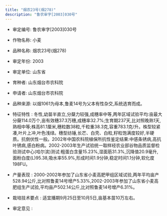 ```yaml
---
title: "烟农23号(烟278)"
description: "鲁农审字[2003]030号"
---
```

* 审定编号:  鲁农审字[2003]030号

*  作物名称:  小麦

*  品种名称:  烟农23号(烟278)

*  审定年份:  2003

*  审定单位:  山东省

* 育种者:  山东烟台市农科院

*  申请者:  山东烟台市农科院

*  品种来源:  以烟1061为母本,鲁麦14号为父本有性杂交,系统选育而成。

*  特征特性 : 
冬性,幼苗半直立,分蘖力较强,成穗率中等,两年区域试验平均:亩最大分蘖114.0万个,亩有效穗37.3万穗,成穗率32.7%;生育期237天,比对照晚熟1天,熟相中等;株高81.1厘米,穗粒数38粒,千粒重38.3克,容重783.1克/升。株型较紧凑,叶片上冲,叶色浅绿。穗型纺锤,长芒、白壳、白粒,籽粒饱满度较好,半硬质。抗倒伏性一般。2002年中国农科院植保所抗性鉴定结果:中感条锈病,高抗叶锈病,感白粉病。2002-2003年生产试验统一取样经农业部谷物品质监督检验测试中心(哈尔滨)测试:粗蛋白含量15.23%,湿面筋31.3%,沉降值20.9毫升,面粉白度(L)95.38,吸水率55.9%,形成时间1.9分钟,稳定时间1.1分钟,软化度198FU。
 
*  产量表现 : 
2000-2002年参加了山东省小麦高肥甲组区域试验,两年平均亩产528.94公斤,比对照鲁麦14号增产5.33%,2002-2003年参加了山东省小麦高肥组生产试验,平均亩产502.14公斤,比对照鲁麦14号增产6.31%。

*  栽培技术要点 : 
适宜播期9月25日至10月5日,亩基本苗10万左右。

*  审定意见 : 

